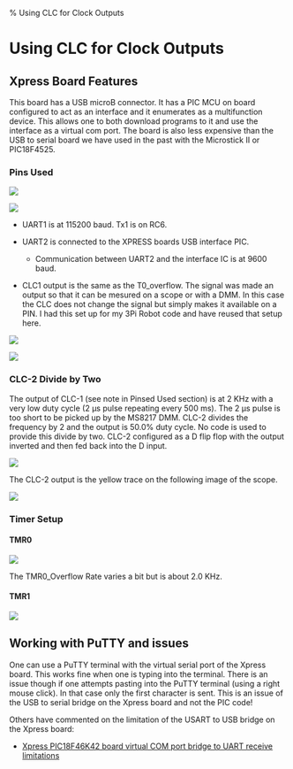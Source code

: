 % Using CLC for Clock Outputs

<!---
use 
skip  pandoc -s --toc -t html5 -c pandocbd.css README.pandoc.md -o index.html
pandoc -s --toc -t gfm README.pandoc.md -o README.md
-->

# Using CLC for Clock Outputs

## Xpress Board Features

This board has a USB microB connector. It has a PIC MCU on board configured to act as an interface and it enumerates as 
a multifunction device. This allows one to both download programs to it and use the interface as a virtual com port. The board
is also less expensive than the USB to serial board we have used in the past with the Microstick II or PIC18F4525.

### Pins Used

![](images/xpress-cct.jpg)

![](images/pins.png)

* UART1 is at 115200 baud. Tx1 is on RC6.
* UART2 is connected to the XPRESS boards USB interface PIC. 
    * Communication between UART2 and the interface IC is at 9600 baud.

* CLC1 output is the same as the T0_overflow. The signal was made an output so that it can be mesured on a scope or with a DMM.
  In this case the CLC does not change the signal but simply makes it available on a PIN. I had this set up for my 3Pi Robot code and 
  have reused that setup here.
  
![](images/TMR0-2us.png)  
  
![](images/CLC1-TMR0out.png)

### CLC-2 Divide by Two

The output of CLC-1 (see note in Pinsed Used section) is at 2 KHz with a very low duty cycle (2 µs pulse repeating every 500 ms). The 2 µs pulse is too 
short to be picked up by the MS8217 DMM. CLC-2 divides the frequency by 2 and 
the output is 50.0% duty cycle. No code is used to provide this divide by two. CLC-2 configured as a D flip flop with the output inverted and then fed 
back into the D input.

![](images/CLC2.png)

The CLC-2 output is the yellow trace on the following image of the scope. 

![](images/CLC1-CLC2.png)

### Timer Setup

#### TMR0

![](images/TMR0.png)

The TMR0_Overflow Rate varies a bit but is about 2.0 KHz.

#### TMR1

![](images/tmr1.png)

## Working with PuTTY and issues

One can use a PuTTY terminal with the virtual serial port of the Xpress board. This works fine when one is typing into the 
terminal. There is an issue though if one attempts pasting into the PuTTY terminal (using a right mouse click). In that case
only the first character is sent. This is an issue of the USB to serial bridge on the Xpress board and not the PIC code!

Others have commented on the limitation of the USART to USB bridge on the Xpress board:

* [Xpress PIC18F46K42 board virtual COM port bridge to UART receive limitations](https://www.microchip.com/forums/m1097510.aspx)


